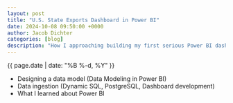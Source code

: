 ```yaml
---
layout: post
title: "U.S. State Exports Dashboard in Power BI"
date: 2024-10-08 09:50:00 +0000
author: Jacob Dichter
categories: [blog]
description: "How I approaching building my first serious Power BI dashboard using U.S. international export data" 
---
```

<span class="date" style="padding-top: 0px; margin-top: 0px;">{{ page.date | date: "%B %-d, %Y" }}</span>

* Designing a data model (Data Modeling in Power BI)
* Data ingestion (Dynamic SQL, PostgreSQL, Dashboard development)
* What I learned about Power BI

